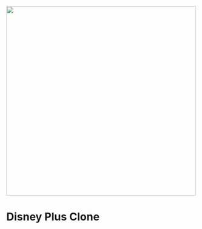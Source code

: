 <img align="center" width="500" src="https://logodownload.org/wp-content/uploads/2020/11/disney-plus-logo.png" />

# Disney Plus Clone #
